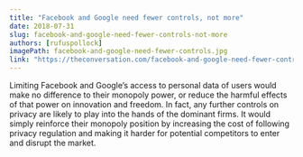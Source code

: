 ```yaml
---
title: "Facebook and Google need fewer controls, not more"
date: 2018-07-31
slug: facebook-and-google-need-fewer-controls-not-more
authors: [rufuspollock]
imagePath: facebook-and-google-need-fewer-controls.jpg
link: "https://theconversation.com/facebook-and-google-need-fewer-controls-not-more-95237"
---
```


Limiting Facebook and Google’s access to personal data of users would make no difference to their monopoly power, or reduce the harmful effects of that power on innovation and freedom. In fact, any further controls on privacy are likely to play into the hands of the dominant firms. It would simply reinforce their monopoly position by increasing the cost of following privacy regulation and making it harder for potential competitors to enter and disrupt the market.

